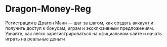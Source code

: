 # Dragon-Money-Reg
Регистрация в Драгон Мани — шаг за шагом, как создать аккаунт и получить доступ к бонусам, играм и эксклюзивным предложениям. Узнайте, как легко зарегистрироваться на официальном сайте и начать играть на реальные деньги
